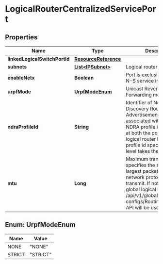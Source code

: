# LogicalRouterCentralizedServicePort

## Properties
Name | Type | Description | Notes
------------ | ------------- | ------------- | -------------
**linkedLogicalSwitchPortId** | [**ResourceReference**](ResourceReference.md) |  |  [optional]
**subnets** | [**List&lt;IPSubnet&gt;**](IPSubnet.md) | Logical router port subnets | 
**enableNetx** | **Boolean** | Port is exclusively used for N-S service insertion |  [optional]
**urpfMode** | [**UrpfModeEnum**](#UrpfModeEnum) | Unicast Reverse Path Forwarding mode |  [optional]
**ndraProfileId** | **String** | Identifier of Neighbor Discovery Router Advertisement profile associated with port. When NDRA profile id is associated at both the port level and logical router level, the profile id specified at port level takes the precedence.  |  [optional]
**mtu** | **Long** | Maximum transmission unit specifies the size of the largest packet that a network protocol can transmit. If not specified, the global logical MTU set in the /api/v1/global-configs/RoutingGlobalConfig API will be used.  |  [optional]

<a name="UrpfModeEnum"></a>
## Enum: UrpfModeEnum
Name | Value
---- | -----
NONE | &quot;NONE&quot;
STRICT | &quot;STRICT&quot;
